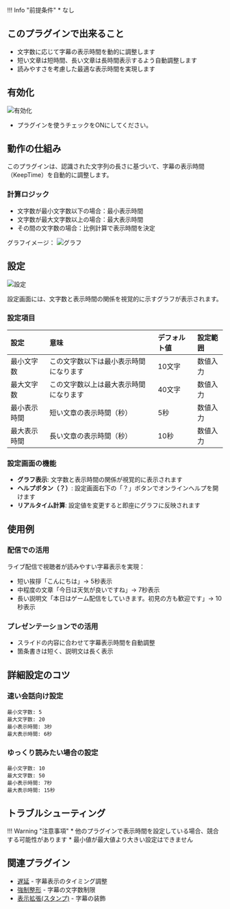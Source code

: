 !!! Info "前提条件"
    * なし

## このプラグインで出来ること

* 文字数に応じて字幕の表示時間を動的に調整します
* 短い文章は短時間、長い文章は長時間表示するよう自動調整します
* 読みやすさを考慮した最適な表示時間を実現します

## 有効化

![有効化](images/plugin_dynamickeeptime_p1.png)

* プラグインを使うチェックをONにしてください。

## 動作の仕組み

このプラグインは、認識された文字列の長さに基づいて、字幕の表示時間（KeepTime）を自動的に調整します。

### 計算ロジック

* 文字数が最小文字数以下の場合：最小表示時間
* 文字数が最大文字数以上の場合：最大表示時間
* その間の文字数の場合：比例計算で表示時間を決定

グラフイメージ：
![グラフ](images/plugin_dynamickeeptime_graph.png)

## 設定

![設定](images/plugin_dynamickeeptime_p2.png)

設定画面には、文字数と表示時間の関係を視覚的に示すグラフが表示されます。

### 設定項目

|設定|意味|デフォルト値|設定範囲|
|:--|:---|:---|:---|
|最小文字数|この文字数以下は最小表示時間になります|10文字|数値入力|
|最大文字数|この文字数以上は最大表示時間になります|40文字|数値入力|
|最小表示時間|短い文章の表示時間（秒）|5秒|数値入力|
|最大表示時間|長い文章の表示時間（秒）|10秒|数値入力|

### 設定画面の機能

* **グラフ表示**: 文字数と表示時間の関係が視覚的に表示されます
* **ヘルプボタン（？）**: 設定画面右下の「？」ボタンでオンラインヘルプを開けます
* **リアルタイム計算**: 設定値を変更すると即座にグラフに反映されます

## 使用例

### 配信での活用

ライブ配信で視聴者が読みやすい字幕表示を実現：

* 短い挨拶「こんにちは」→ 5秒表示
* 中程度の文章「今日は天気が良いですね」→ 7秒表示
* 長い説明文「本日はゲーム配信をしていきます。初見の方も歓迎です」→ 10秒表示

### プレゼンテーションでの活用

* スライドの内容に合わせて字幕表示時間を自動調整
* 箇条書きは短く、説明文は長く表示

## 詳細設定のコツ

### 速い会話向け設定
```
最小文字数: 5
最大文字数: 20
最小表示時間: 3秒
最大表示時間: 6秒
```

### ゆっくり読みたい場合の設定
```
最小文字数: 10
最大文字数: 50
最小表示時間: 7秒
最大表示時間: 15秒
```

## トラブルシューティング

!!! Warning "注意事項"
    * 他のプラグインで表示時間を設定している場合、競合する可能性があります
    * 最小値が最大値より大きい設定はできません

## 関連プラグイン

* [遅延](plugin_delay.md) - 字幕表示のタイミング調整
* [強制整形](plugin_forcestyle.md) - 字幕の文字数制限
* [表示拡張(スタンプ)](plugin_viewextend.md) - 字幕の装飾